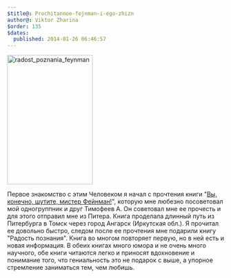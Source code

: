 ```yaml
---
$title@: Prochitannoe-fejnman-i-ego-zhizn
author@: Viktor Zharina
$order: 135
$dates:
  published: 2014-01-26 06:46:57
---
```

<img src="http://viktor.zharina.info/wp-content/uploads/2014/01/radost_poznania-198x300.jpg" alt="radost_poznania_feynman" width="198" height="300" class="alignleft size-medium wp-image-1279" />

Первое знакомство с этим Человеком я начал с прочтения книги "<a href="http://lib.ru/ANEKDOTY/FEINMAN/feinman.txt" target="_blank">Вы, конечно, шутите, мистер Фейнман!</a>", которую мне любезно посоветовал мой одногруппник и друг Тимофеев А. Он советовал мне ее прочесть и для этого отправил мне из Питера. Книга проделала длинный путь из Питербурга в Томск через город Ангарск (Иркутская обл.). Я прочитал ее довольно быстро, следом после ее прочтения мне подарили книгу "Радость познания". Книга во многом повторяет первую, но в ней есть и новая информация. В обеих книгах много юмора и не очень много научного, обе книги читаются легко и приносят вдохновение и понимание того, что гениальность это не подарок с выше, а упорное стремление заниматься тем, чем любишь.